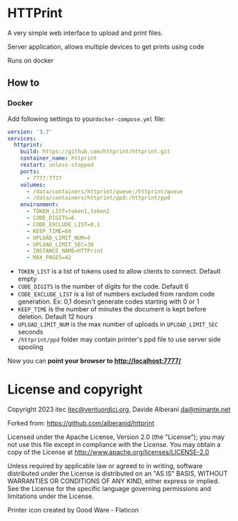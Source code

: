 # HTTPrint

A very simple web interface to upload and print files.

Server application, allows multiple devices to get prints using code

Runs on docker

## How to

### Docker

Add following settings to your`docker-compose.yml` file:

```yaml
version: '3.7'
services:
  httprint:
    build: https://github.com/httprint/httprint.git
    container_name: httprint
    restart: unless-stopped
    ports:
      - 7777:7777
    volumes:
      - /data/containers/httprint/queue:/httprint/queue
      - /data/containers/httprint/ppd:/httprint/ppd
    environment:
      - TOKEN_LIST=token1,token2
      - CODE_DIGITS=6
      - CODE_EXCLUDE_LIST=0,1
      - KEEP_TIME=60
      - UPLOAD_LIMIT_NUM=5
      - UPLOAD_LIMIT_SEC=30
      - INSTANCE_NAME=HTTPrint
      - MAX_PAGES=42


  ```
  
  * `TOKEN_LIST` is a list of tokens used to allow clients to connect. Default empty
  * `CODE_DIGITS` is the number of digits for the code. Default 6
  * `CODE_EXCLUDE_LIST` is a list of numbers excluded from random code generation. Ex: 0,1 doesn't generate codes starting with 0 or 1 
  * `KEEP_TIME` is the number of minutes the document is kept before deletion. Default 12 hours
  * `UPLOAD_LIMIT_NUM` is the max number of uploads in `UPLOAD_LIMIT_SEC` seconds
  * `/httprint/ppd` folder may contain printer's ppd file to use server side spooling


Now you can **point your browser to [http://localhost:7777/](http://localhost:7777/)**


# License and copyright

Copyright 2023 itec <itec@ventuordici.org>, Davide Alberani <da@mimante.net>

Forked from: https://github.com/alberanid/httprint


Licensed under the Apache License, Version 2.0 (the "License");
you may not use this file except in compliance with the License.
You may obtain a copy of the License at http://www.apache.org/licenses/LICENSE-2.0

Unless required by applicable law or agreed to in writing, software
distributed under the License is distributed on an "AS IS" BASIS,
WITHOUT WARRANTIES OR CONDITIONS OF ANY KIND, either express or implied.
See the License for the specific language governing permissions and
limitations under the License.

Printer icon created by Good Ware - Flaticon
